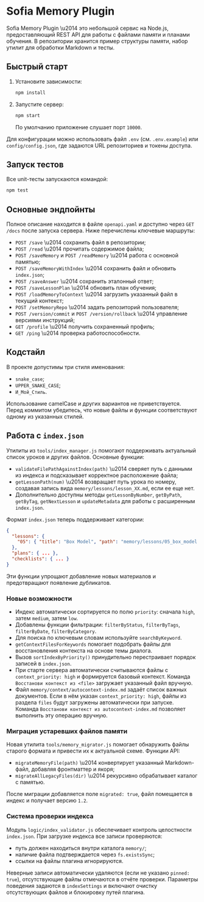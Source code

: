 # Sofia Memory Plugin

Sofia Memory Plugin \u2014 это небольшой сервис на Node.js, предоставляющий REST API для работы с файлами памяти и планами обучения. В репозитории хранится пример структуры памяти, набор утилит для обработки Markdown и тесты.

## Быстрый старт

1. Установите зависимости:
   ```bash
   npm install
   ```
2. Запустите сервер:
   ```bash
   npm start
   ```
   По умолчанию приложение слушает порт `10000`.

Для конфигурации можно использовать файл `.env` (см. `.env.example`) или `config/config.json`, где задаются URL репозиториев и токены доступа.

## Запуск тестов

Все unit-тесты запускаются командой:
```bash
npm test
```

## Основные эндпойнты

Полное описание находится в файле `openapi.yaml` и доступно через `GET /docs` после запуска сервера. Ниже перечислены ключевые маршруты:

- `POST /save` \u2014 сохранить файл в репозитории;
- `POST /read` \u2014 прочитать содержимое файла;
- `POST /saveMemory` и `POST /readMemory` \u2014 работа с основной памятью;
- `POST /saveMemoryWithIndex` \u2014 сохранить файл и обновить `index.json`;
- `POST /saveAnswer` \u2014 сохранить эталонный ответ;
- `POST /saveLessonPlan` \u2014 обновить план обучения;
- `POST /loadMemoryToContext` \u2014 загрузить указанный файл в текущий контекст;
- `POST /setMemoryRepo` \u2014 задать репозиторий пользователя;
- `POST /version/commit` и `POST /version/rollback` \u2014 управление версиями инструкций;
- `GET /profile` \u2014 получить сохраненный профиль;
- `GET /ping` \u2014 проверка работоспособности.

## Кодстайл

В проекте допустимы три стиля именования:

- `snake_case`;
- `UPPER_SNAKE_CASE`;
- `И_Мой_Стиль`.

Использование camelCase и других вариантов не приветствуется. Перед коммитом убедитесь, что новые файлы и функции соответствуют одному из указанных стилей.

## Работа с `index.json`

Утилиты из `tools/index_manager.js` помогают поддерживать актуальный список уроков и других файлов. Основные функции:

- `validateFilePathAgainstIndex(path)` \u2014 сверяет путь с данными из индекса и подсказывает корректное расположение файла;
- `getLessonPath(num)` \u2014 возвращает путь урока по номеру, создавая запись вида `memory/lessons/lesson_XX.md`, если ее еще нет.
- Дополнительно доступны методы `getLessonByNumber`, `getByPath`, `getByTag`, `getNextLesson` и `updateMetadata` для работы с расширенным `index.json`.

Формат `index.json` теперь поддерживает категории:
```json
{
  "lessons": {
    "05": { "title": "Box Model", "path": "memory/lessons/05_box_model.md" }
  },
  "plans": { ... },
  "checklists": { ... }
}
```

Эти функции упрощают добавление новых материалов и предотвращают появление дубликатов.

### Новые возможности

- Индекс автоматически сортируется по полю `priority`: сначала `high`, затем `medium`, затем `low`.
- Добавлены функции фильтрации: `filterByStatus`, `filterByTags`, `filterByDate`, `filterByCategory`.
- Для поиска по ключевым словам используйте `searchByKeyword`.
- `getContextFilesForKeywords` помогает подобрать файлы для восстановления контекста на основе темы диалога.
- Вызов `sortIndexByPriority()` принудительно перестраивает порядок записей в `index.json`.
- При старте сервера автоматически считываются файлы с `context_priority: high` и формируется базовый контекст. Команда `Восстанови контекст из <file>` загружает указанный файл вручную.
- Файл `memory/context/autocontext-index.md` задаёт список важных документов. Если в нём указан `context_priority: high`, файлы из раздела `files` будут загружены автоматически при запуске. Команда `Восстанови контекст из autocontext-index.md` позволяет выполнить эту операцию вручную.


### Миграция устаревших файлов памяти

Новая утилита `tools/memory_migrator.js` помогает обнаружить файлы старого формата и привести их к актуальной схеме. Функции API:

- `migrateMemoryFile(path)` \u2014 конвертирует указанный Markdown-файл, добавляя фронтматтер и якоря;
- `migrateAllLegacyFiles(dir)` \u2014 рекурсивно обрабатывает каталог с памятью.

После миграции добавляется поле `migrated: true`, файл помещается в индекс и получает версию `1.2`.

### Система проверки индекса

Модуль `logic/index_validator.js` обеспечивает контроль целостности `index.json`.
При загрузке индекса все записи проверяются:

- путь должен находиться внутри каталога `memory/`;
- наличие файла подтверждается через `fs.existsSync`;
- ссылки на файлы плагина игнорируются.

Неверные записи автоматически удаляются (если не указано `pinned: true`),
отсутствующие файлы отмечаются в отчёте проверки. Параметры поведения задаются в
`indexSettings` и включают очистку отсутствующих файлов и блокировку путей
плагина.
